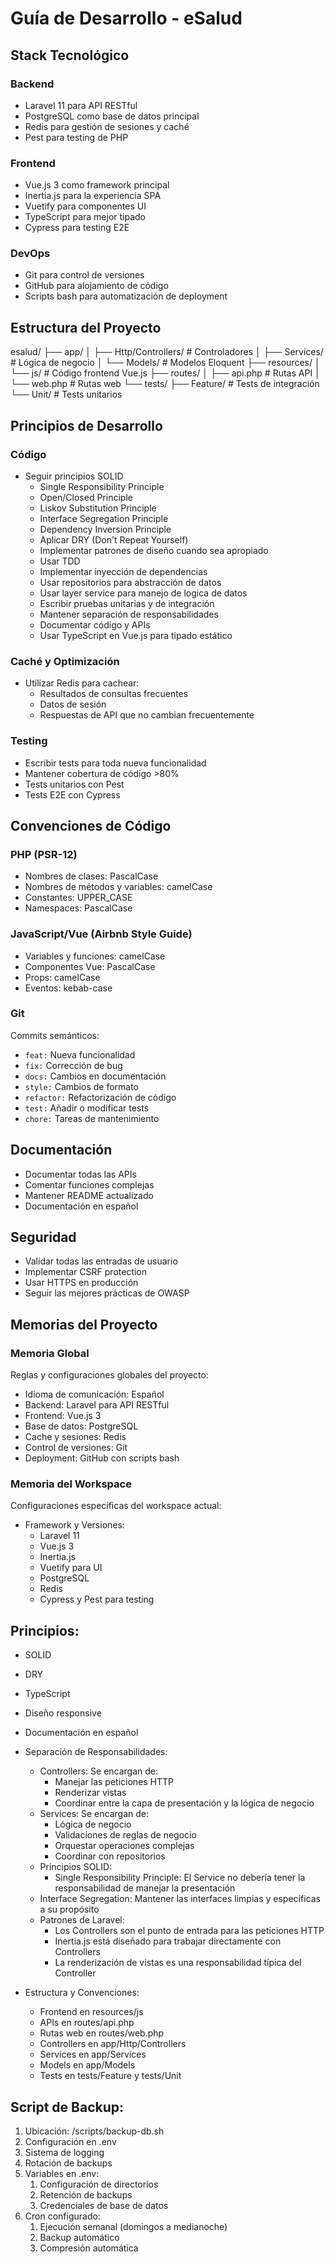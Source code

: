 # Guía de Desarrollo - eSalud

## Stack Tecnológico

### Backend

- Laravel 11 para API RESTful
- PostgreSQL como base de datos principal
- Redis para gestión de sesiones y caché
- Pest para testing de PHP

### Frontend

- Vue.js 3 como framework principal
- Inertia.js para la experiencia SPA
- Vuetify para componentes UI
- TypeScript para mejor tipado
- Cypress para testing E2E

### DevOps

- Git para control de versiones
- GitHub para alojamiento de código
- Scripts bash para automatización de deployment

## Estructura del Proyecto

esalud/
├── app/
│   ├── Http/Controllers/    # Controladores
│   ├── Services/           # Lógica de negocio
│   └── Models/            # Modelos Eloquent
├── resources/
│   └── js/               # Código frontend Vue.js
├── routes/
│   ├── api.php          # Rutas API
│   └── web.php         # Rutas web
└── tests/
    ├── Feature/       # Tests de integración
    └── Unit/         # Tests unitarios

## Principios de Desarrollo

### Código

- Seguir principios SOLID
  - Single Responsibility Principle
  - Open/Closed Principle
  - Liskov Substitution Principle
  - Interface Segregation Principle
  - Dependency Inversion Principle
  - Aplicar DRY (Don't Repeat Yourself)
  - Implementar patrones de diseño cuando sea apropiado
  - Usar TDD
  - Implementar inyección de dependencias
  - Usar repositorios para abstracción de datos
  - Usar layer service para manejo de logica de datos
  - Escribir pruebas unitarias y de integración
  - Mantener separación de responsabilidades
  - Documentar código y APIs
  - Usar TypeScript en Vue.js para tipado estático

### Caché y Optimización

- Utilizar Redis para cachear:
  - Resultados de consultas frecuentes
  - Datos de sesión
  - Respuestas de API que no cambian frecuentemente

### Testing

- Escribir tests para toda nueva funcionalidad
- Mantener cobertura de código >80%
- Tests unitarios con Pest
- Tests E2E con Cypress

## Convenciones de Código

### PHP (PSR-12)

- Nombres de clases: PascalCase
- Nombres de métodos y variables: camelCase
- Constantes: UPPER_CASE
- Namespaces: PascalCase

### JavaScript/Vue (Airbnb Style Guide)

- Variables y funciones: camelCase
- Componentes Vue: PascalCase
- Props: camelCase
- Eventos: kebab-case

### Git

Commits semánticos:

- `feat:` Nueva funcionalidad
- `fix:` Corrección de bug
- `docs:` Cambios en documentación
- `style:` Cambios de formato
- `refactor:` Refactorización de código
- `test:` Añadir o modificar tests
- `chore:` Tareas de mantenimiento

## Documentación

- Documentar todas las APIs
- Comentar funciones complejas
- Mantener README actualizado
- Documentación en español

## Seguridad

- Validar todas las entradas de usuario
- Implementar CSRF protection
- Usar HTTPS en producción
- Seguir las mejores prácticas de OWASP

## Memorias del Proyecto

### Memoria Global

Reglas y configuraciones globales del proyecto:

- Idioma de comunicación: Español
- Backend: Laravel para API RESTful
- Frontend: Vue.js 3
- Base de datos: PostgreSQL
- Cache y sesiones: Redis
- Control de versiones: Git
- Deployment: GitHub con scripts bash

### Memoria del Workspace

Configuraciones específicas del workspace actual:

- Framework y Versiones:
  - Laravel 11
  - Vue.js 3
  - Inertia.js
  - Vuetify para UI
  - PostgreSQL
  - Redis
  - Cypress y Pest para testing

## Principios:

- SOLID
- DRY
- TypeScript
- Diseño responsive
- Documentación en español
- Separación de Responsabilidades:
  - Controllers: Se encargan de:
    - Manejar las peticiones HTTP
    - Renderizar vistas
    - Coordinar entre la capa de presentación y la lógica de negocio
  - Services: Se encargan de:
    - Lógica de negocio
    - Validaciones de reglas de negocio
    - Orquestar operaciones complejas
    - Coordinar con repositorios
  - Principios SOLID:
    - Single Responsibility Principle: El Service no debería tener la responsabilidad de manejar la presentación
  - Interface Segregation: Mantener las interfaces limpias y específicas a su propósito
  - Patrones de Laravel:
    - Los Controllers son el punto de entrada para las peticiones HTTP
    - Inertia.js está diseñado para trabajar directamente con Controllers
    - La renderización de vistas es una responsabilidad típica del Controller

- Estructura y Convenciones:
  - Frontend en resources/js
  - APIs en routes/api.php
  - Rutas web en routes/web.php
  - Controllers en app/Http/Controllers
  - Services en app/Services
  - Models en app/Models
  - Tests en tests/Feature y tests/Unit

## Script de Backup:

1. Ubicación: /scripts/backup-db.sh
2. Configuración en .env
3. Sistema de logging
4. Rotación de backups
5. Variables en .env:
   1. Configuración de directorios
   2. Retención de backups
   3. Credenciales de base de datos
6. Cron configurado:
   1. Ejecución semanal (domingos a medianoche)
   2. Backup automático
   3. Compresión automática